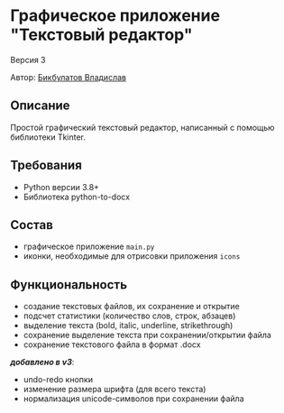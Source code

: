 # Графическое приложение "Текстовый редактор"
Версия 3

Автор: [Бикбулатов Владислав](https://github.com/Vladik74)

## Описание
Простой графический текстовый редактор, написанный с помощью
библиотеки Tkinter. 

## Требования
* Python версии 3.8+
* Библиотека python-to-docx

## Состав
* графическое приложение `main.py`
* иконки, необходимые для отрисовки приложения `icons`

## Функциональность
* создание текстовых файлов, их сохранение и открытие
* подсчет статистики (количество слов, строк, абзацев)
* выделение текста (bold, italic, underline, strikethrough)
* сохранение выделение текста при сохранении/открытии файла
* сохранение текстового файла в формат .docx

***добавлено в v3***:
* undo-redo кнопки
* изменение размера шрифта (для всего текста)
* нормализация unicode-символов при  сохранении файла
